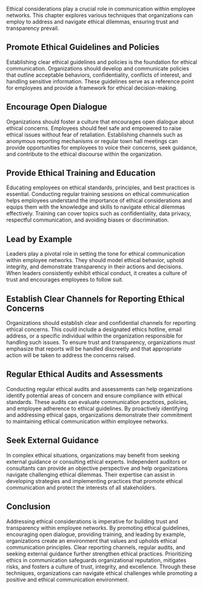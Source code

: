 
Ethical considerations play a crucial role in communication within employee networks. This chapter explores various techniques that organizations can employ to address and navigate ethical dilemmas, ensuring trust and transparency prevail.

**Promote Ethical Guidelines and Policies**
-------------------------------------------

Establishing clear ethical guidelines and policies is the foundation for ethical communication. Organizations should develop and communicate policies that outline acceptable behaviors, confidentiality, conflicts of interest, and handling sensitive information. These guidelines serve as a reference point for employees and provide a framework for ethical decision-making.

**Encourage Open Dialogue**
---------------------------

Organizations should foster a culture that encourages open dialogue about ethical concerns. Employees should feel safe and empowered to raise ethical issues without fear of retaliation. Establishing channels such as anonymous reporting mechanisms or regular town hall meetings can provide opportunities for employees to voice their concerns, seek guidance, and contribute to the ethical discourse within the organization.

**Provide Ethical Training and Education**
------------------------------------------

Educating employees on ethical standards, principles, and best practices is essential. Conducting regular training sessions on ethical communication helps employees understand the importance of ethical considerations and equips them with the knowledge and skills to navigate ethical dilemmas effectively. Training can cover topics such as confidentiality, data privacy, respectful communication, and avoiding biases or discrimination.

**Lead by Example**
-------------------

Leaders play a pivotal role in setting the tone for ethical communication within employee networks. They should model ethical behavior, uphold integrity, and demonstrate transparency in their actions and decisions. When leaders consistently exhibit ethical conduct, it creates a culture of trust and encourages employees to follow suit.

**Establish Clear Channels for Reporting Ethical Concerns**
-----------------------------------------------------------

Organizations should establish clear and confidential channels for reporting ethical concerns. This could include a designated ethics hotline, email address, or a specific individual within the organization responsible for handling such issues. To ensure trust and transparency, organizations must emphasize that reports will be handled discreetly and that appropriate action will be taken to address the concerns raised.

**Regular Ethical Audits and Assessments**
------------------------------------------

Conducting regular ethical audits and assessments can help organizations identify potential areas of concern and ensure compliance with ethical standards. These audits can evaluate communication practices, policies, and employee adherence to ethical guidelines. By proactively identifying and addressing ethical gaps, organizations demonstrate their commitment to maintaining ethical communication within employee networks.

**Seek External Guidance**
--------------------------

In complex ethical situations, organizations may benefit from seeking external guidance or consulting ethical experts. Independent auditors or consultants can provide an objective perspective and help organizations navigate challenging ethical dilemmas. Their expertise can assist in developing strategies and implementing practices that promote ethical communication and protect the interests of all stakeholders.

**Conclusion**
--------------

Addressing ethical considerations is imperative for building trust and transparency within employee networks. By promoting ethical guidelines, encouraging open dialogue, providing training, and leading by example, organizations create an environment that values and upholds ethical communication principles. Clear reporting channels, regular audits, and seeking external guidance further strengthen ethical practices. Prioritizing ethics in communication safeguards organizational reputation, mitigates risks, and fosters a culture of trust, integrity, and excellence. Through these techniques, organizations can navigate ethical challenges while promoting a positive and ethical communication environment.
